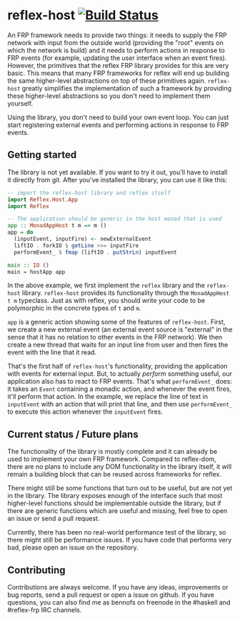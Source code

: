 reflex-host [![Build Status](https://secure.travis-ci.org/bennofs/reflex-host.png?branch=master)](http://travis-ci.org/bennofs/reflex-host)
====================

An FRP framework needs to provide two things: it needs to supply the FRP network with input from the outside world (providing the "root" events on which the network is build)
and it needs to perform actions in response to FRP events (for example, updating the user interface when an event fires).  
However, the primitives that the reflex FRP library provides for this are very basic. 
This means that many FRP frameworks for reflex will end up building the same higher-level abstractions on top of these primitives again.
`reflex-host` greatly simplifies the implementation of such a framework by providing these higher-level abstractions so you don't need to implement them yourself.

Using the library, you don't need to build your own event loop. You can just start registering external events and performing actions in response to FRP events.

## Getting started

The library is not yet available. If you want to try it out, you'll have to install it directly from git.
After you've installed the library, you can use it like this:

```haskell
-- import the reflex-host library and reflex itself
import Reflex.Host.App 
import Reflex

-- The application should be generic in the host monad that is used
app :: MonadAppHost t m => m ()
app = do
  (inputEvent, inputFire) <- newExternalEvent
  liftIO . forkIO $ getLine >>= inputFire
  performEvent_ $ fmap (liftIO . putStrLn) inputEvent

main :: IO ()
main = hostApp app
```

In the above example, we first implement the `reflex` library and the `reflex-host` library.
`reflex-host` provides its functionality through the `MonadAppHost t m` typeclass. Just as with
reflex, you should write your code to be polymorphic in the concrete types of `t` and `m`.

`app` is a generic action showing some of the features of `reflex-host`. First, we create
a new external event (an external event source is "external" in the sense that it has no
relation to other events in the FRP network). We then create a new thread that waits for
an input line from user and then fires the event with the line that it read.

That's the first half of `reflex-host`'s functionality, providing the application with events for external input. 
But, to actually *perform* something useful, our application also has to react to FRP events. 
That's what `performEvent_` does: it takes an `Event` containing a monadic action, and whenever the event fires, it'll perform that action.
In the example, we replace the line of text in `inputEvent` with an action that will print that line, and then use `performEvent_` to execute this action whenever the `inputEvent` fires.

## Current status / Future plans

The functionality of the library is mostly complete and it can already be used to implement your own FRP framework.
Compared to reflex-dom, there are no plans to include any DOM functionality in the library itself, it will remain
a building block that can be reused across frameworks for reflex.

There might still be some functions that turn out to be useful, but are not yet in the library. The library exposes
enough of the interface such that most higher-level functions should be implementable outside the library, but if
there are generic functions which are useful and missing, feel free to open an issue or send a pull request. 

Currently, there has been no real-world performance test of the library, so there might still be performance issues.
If you have code that performs very bad, please open an issue on the repository.

## Contributing

Contributions are always welcome. If you have any ideas, improvements or bug reports,
send a pull request or open a issue on github. If you have questions, you can also 
find me as bennofs on freenode in the #haskell and #reflex-frp IRC channels.
